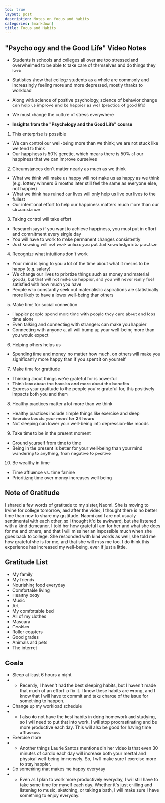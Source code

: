 ```yaml
---
toc: true
layout: post
description: Notes on focus and habits
categories: [markdown]
title: Focus and Habits
---
```


## "Psychology and the Good Life" Video Notes

- Students in schools and colleges all over are too stressed and overwhelmed to be able to take care of themselves and do things they love
- Statistics show that college students as a whole are commonly and increasingly feeling more and more depressed, mostly thanks to workload
- Along with science of positive psychology, science of behavior change can help us improve and be happier as well (practice of good life)
- We must change the culture of stress everywhere

- **Insights from the "Psychology and the Good Life" course**

1. This enterprise is possible
- We can control our well-being more than we think; we are not stuck like we tend to think
- Our happiness is 50% genetic, which means there is 50% of our happiness that we can improve ourselves
2. Circumstances don't matter nearly as much as we think
- What we think will make us happy will not make us as happy as we think (e.g. lottery winners 6 months later still feel the same as everyone else, not happier)
- What we think has ruined our lives will only help us live our lives to the fullest
- Our intentional effort to help our happiness matters much more than our circumstance
3. Taking control will take effort
- Research says if you want to achieve happiness, you must put in effort and commitment every single day
- You will have to work to make permanent changes consistently
- Just knowing will not work unless you put that knowledge into practice
4. Recognize what intuitions don't work
- Your mind is lying to you a lot of the time about what it means to be happy (e.g. salary)
- We change our lives to priortize things such as money and material goods, but that will not make us happier, and you will never really feel satisfied with how much you have
- People who constantly seek out materialistic aspirations are statistically more likely to have a lower well-being than others
5. Make time for social connection
- Happier people spend more time with people they care about and less time alone
- Even talking and connecting with strangers can make you happier
- Connecting with anyone at all will bump up your well-being more than you would expect
6. Helping others helps us 
- Spending time and money, no matter how much, on others will make you significantly more happy than if you spent it on yourself
7. Make time for gratitude
- Thinking about things we're grateful for is powerful
- Think less about the hassles and more about the benefits
- Express your gratitude to the people you're grateful for, this positively impacts both you and them
8. Healthy practices matter a lot more than we think
- Healthy practices include simple things like exercise and sleep
- Exercise boosts your mood for 24 hours
- Not sleeping can lower your well-being into depression-like moods
9. Take time to be in the present moment
- Ground yourself from time to time
- Being in the present is better for your well-being than your mind wandering to anything, from negative to positive
10. Be wealthy in time
- Time affluence vs. time famine
- Prioritizng time over money increases well-being

## Note of Gratitude 

I shared a few words of gratitude to my sister, Naomi. She is moving to Irvine for college tomorrow, and after the video, I thought there is no better time than now to share my gratitude. Naomi and I are not usually sentimental with each other, so I thought it'd be awkward, but she listened with a kind demeanor. I told her how grateful I am for her and what she does for me and others, and that I will miss her an impossible much when she goes back to college. She responded with kind words as well, she told me how grateful she is for me, and that she will miss me too. I do think this experience has increased my well-being, even if just a little.

## Gratitude List

- My family
- My friends
- Nourishing food everyday
- Comfortable living
- Healthy body
- Music
- Art
- My comfortable bed
- All of my clothes
- Mascara
- Cookies
- Roller coasters
- Good grades
- Animals and pets
- The internet

## Goals

- Sleep at least 6 hours a night
- - Recently, I haven't had the best sleeping habits, but I haven't made that much of an effort to fix it. I know these habits are wrong, and I know that I will have to commit and take charge of the issue for something to happen. 
- Change up my workload schedule
- - I also do not have the best habits in doing homework and studying, so I will need to put that into work. I will stop procrastinating and be more productive each day. This will also be good for having time affluence.
- Exercise more
- - Another things Laurie Santos mentione din her video is that even 30 minutes of cardio each day will increase both your mental and physical well-being immensely. So, I will make sure I exercise more to stay happier.
- Do something that makes me happy everyday
- - Even as I plan to work more productively everyday, I will still have to take some time for myself each day. Whether it's just chilling and listening to music, sketching, or taking a bath, I will make sure I have something to enjoy everyday. 